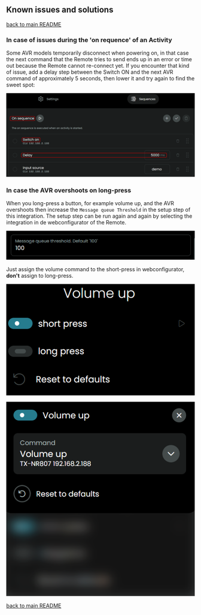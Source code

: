 ## Known issues and solutions

[back to main README](../README.md#known-issues-and-solutions)

### In case of issues during the 'on requence' of an Activity

Some AVR models temporarily disconnect when powering on, in that case the next command that the Remote tries to send ends up in an error or time out because the Remote cannot re-connect yet. If you encounter that kind of issue, add a delay step between the Switch ON and the next AVR command of approximately 5 seconds, then lower it and try again to find the sweet spot:

![](../screenshots/delay-onsequence.png)

### In case the AVR overshoots on long-press

When you long-press a button, for example volume up, and the AVR overshoots then increase the `Message queue Threshold` in the setup step of this integration. The setup step can be run again and again by selecting the integration in de webconfigurator of the Remote.

![](../screenshots/queue-threshold.png)

Just assign the volume command to the short-press in webconfigurator, **don't** assign to long-press.

![](../screenshots/short-press.png)

![](../screenshots/volume-up.png)

[back to main README](../README.md#known-issues-and-solutions)
